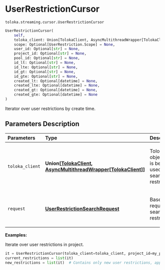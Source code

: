 # UserRestrictionCursor
`toloka.streaming.cursor.UserRestrictionCursor`

```python
UserRestrictionCursor(
    self,
    toloka_client: Union[TolokaClient, AsyncMultithreadWrapper[TolokaClient]],
    scope: Optional[UserRestriction.Scope] = None,
    user_id: Optional[str] = None,
    project_id: Optional[str] = None,
    pool_id: Optional[str] = None,
    id_lt: Optional[str] = None,
    id_lte: Optional[str] = None,
    id_gt: Optional[str] = None,
    id_gte: Optional[str] = None,
    created_lt: Optional[datetime] = None,
    created_lte: Optional[datetime] = None,
    created_gt: Optional[datetime] = None,
    created_gte: Optional[datetime] = None
)
```

Iterator over user restrictions by create time.

## Parameters Description

| Parameters | Type | Description |
| :----------| :----| :-----------|
`toloka_client`|**Union\[[TolokaClient](toloka.client.TolokaClient.md), [AsyncMultithreadWrapper](toloka.util.async_utils.AsyncMultithreadWrapper.md)\[[TolokaClient](toloka.client.TolokaClient.md)\]\]**|<p>TolokaClient object that is being used to search user restrictions.</p>
`request`|**[UserRestrictionSearchRequest](toloka.client.search_requests.UserRestrictionSearchRequest.md)**|<p>Base request to search user restrictions.</p>

**Examples:**

Iterate over user restrictions in project.

```python
it = UserRestrictionCursor(toloka_client=toloka_client, project_id=my_proj_id)
current_restrictions = list(it)
new_restrictions = list(it)  # Contains only new user restrictions, appeared since the previous call.
```
